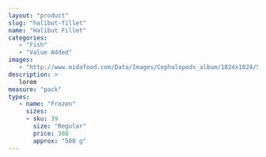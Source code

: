 ```yaml
---
layout: "product"
slug: "halibut-fillet"
name: "Halibut Fillet"
categories:
   - "Fish"
   - "Value Added"
images:
   - "http://www.midafood.com/Data/Images/Cephalopods_album/1024x1024/54acdb77e60ec196.jpg"
description: >
   lorem
measure: "pack"
types: 
   - name: "Frozen"
     sizes: 
     - sku: 39
       size: "Regular"
       price: 380
       approx: "500 g"
---
```

